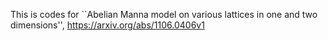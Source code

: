 This is codes for ``Abelian Manna model on various lattices in one and two dimensions'', https://arxiv.org/abs/1106.0406v1
